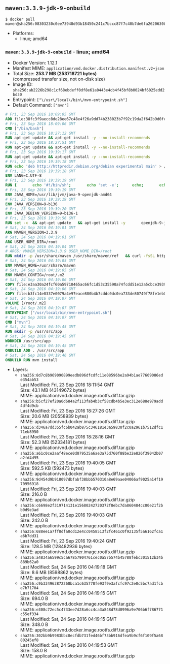 ## `maven:3.3.9-jdk-9-onbuild`

```console
$ docker pull maven@sha256:08303230c0ee73948d93b18450c241c7bccc87f7c40b7de6fa2620630bb5dc5c
```

-	Platforms:
	-	linux; amd64

### `maven:3.3.9-jdk-9-onbuild` - linux; amd64

-	Docker Version: 1.12.1
-	Manifest MIME: `application/vnd.docker.distribution.manifest.v2+json`
-	Total Size: **253.7 MB (253718721 bytes)**  
	(compressed transfer size, not on-disk size)
-	Image ID: `sha256:ab2226b298c1cf68ebdeff0df8e61a0443e4cb4f45bf8b0024bf6025edd2bd30`
-	Entrypoint: `["\/usr\/local\/bin\/mvn-entrypoint.sh"]`
-	Default Command: `["mvn"]`

```dockerfile
# Fri, 23 Sep 2016 18:09:05 GMT
ADD file:38fc3f9aecc8de28ee67c48e4f26a9dd74b238023b7f92c19da2f642b9d0fc14 in / 
# Fri, 23 Sep 2016 18:09:06 GMT
CMD ["/bin/bash"]
# Fri, 23 Sep 2016 18:27:12 GMT
RUN apt-get update && apt-get install -y --no-install-recommends 		ca-certificates 		curl 		wget 	&& rm -rf /var/lib/apt/lists/*
# Fri, 23 Sep 2016 18:27:51 GMT
RUN apt-get update && apt-get install -y --no-install-recommends 		bzr 		git 		mercurial 		openssh-client 		subversion 				procps 	&& rm -rf /var/lib/apt/lists/*
# Fri, 23 Sep 2016 19:39:17 GMT
RUN apt-get update && apt-get install -y --no-install-recommends 		bzip2 		unzip 		xz-utils 	&& rm -rf /var/lib/apt/lists/*
# Fri, 23 Sep 2016 19:39:18 GMT
RUN echo 'deb http://httpredir.debian.org/debian experimental main' > /etc/apt/sources.list.d/experimental.list
# Fri, 23 Sep 2016 19:39:18 GMT
ENV LANG=C.UTF-8
# Fri, 23 Sep 2016 19:39:19 GMT
RUN { 		echo '#!/bin/sh'; 		echo 'set -e'; 		echo; 		echo 'dirname "$(dirname "$(readlink -f "$(which javac || which java)")")"'; 	} > /usr/local/bin/docker-java-home 	&& chmod +x /usr/local/bin/docker-java-home
# Fri, 23 Sep 2016 19:39:19 GMT
ENV JAVA_HOME=/usr/lib/jvm/java-9-openjdk-amd64
# Fri, 23 Sep 2016 19:39:19 GMT
ENV JAVA_VERSION=9~b136
# Fri, 23 Sep 2016 19:39:20 GMT
ENV JAVA_DEBIAN_VERSION=9~b136-1
# Fri, 23 Sep 2016 19:39:56 GMT
RUN set -x 	&& apt-get update 	&& apt-get install -y 		openjdk-9-jdk-headless="$JAVA_DEBIAN_VERSION" 	&& rm -rf /var/lib/apt/lists/* 	&& [ "$JAVA_HOME" = "$(docker-java-home)" ]
# Sat, 24 Sep 2016 04:19:01 GMT
ARG MAVEN_VERSION=3.3.9
# Sat, 24 Sep 2016 04:19:01 GMT
ARG USER_HOME_DIR=/root
# Sat, 24 Sep 2016 04:19:04 GMT
# ARGS: MAVEN_VERSION=3.3.9 USER_HOME_DIR=/root
RUN mkdir -p /usr/share/maven /usr/share/maven/ref   && curl -fsSL http://apache.osuosl.org/maven/maven-3/$MAVEN_VERSION/binaries/apache-maven-$MAVEN_VERSION-bin.tar.gz     | tar -xzC /usr/share/maven --strip-components=1   && ln -s /usr/share/maven/bin/mvn /usr/bin/mvn
# Sat, 24 Sep 2016 04:19:05 GMT
ENV MAVEN_HOME=/usr/share/maven
# Sat, 24 Sep 2016 04:19:05 GMT
ENV MAVEN_CONFIG=/root/.m2
# Sat, 24 Sep 2016 04:19:06 GMT
COPY file:e3aa30a24fcf60a59710465ac66fc1d53c35590a74fcdd51e12a5cbce393904b in /usr/local/bin/mvn-entrypoint.sh 
# Sat, 24 Sep 2016 04:19:06 GMT
COPY file:b3fc14e8337e0079a4e97eace880b4b7cddc0dc0ea733de80749f78fe1eb089a in /usr/share/maven/ref/ 
# Sat, 24 Sep 2016 04:19:07 GMT
VOLUME [/root/.m2]
# Sat, 24 Sep 2016 04:19:07 GMT
ENTRYPOINT ["/usr/local/bin/mvn-entrypoint.sh"]
# Sat, 24 Sep 2016 04:19:07 GMT
CMD ["mvn"]
# Sat, 24 Sep 2016 04:19:45 GMT
RUN mkdir -p /usr/src/app
# Sat, 24 Sep 2016 04:19:45 GMT
WORKDIR /usr/src/app
# Sat, 24 Sep 2016 04:19:45 GMT
ONBUILD ADD . /usr/src/app
# Sat, 24 Sep 2016 04:19:46 GMT
ONBUILD RUN mvn install
```

-	Layers:
	-	`sha256:8d7c8b969090899eedb896dfcdfc11e08596be2a94b1ae77609086ede354ab53`  
		Last Modified: Fri, 23 Sep 2016 18:11:54 GMT  
		Size: 43.1 MB (43149672 bytes)  
		MIME: application/vnd.docker.image.rootfs.diff.tar.gzip
	-	`sha256:b5cf27ef20a0d684a2f113fab4b3cf58cdb4b5e3ec312e688e979add4df4d9cb`  
		Last Modified: Fri, 23 Sep 2016 18:27:26 GMT  
		Size: 20.6 MB (20558939 bytes)  
		MIME: application/vnd.docker.image.rootfs.diff.tar.gzip
	-	`sha256:d346a7dd355fc6b042ab875c346181e3a59830f2c0a2961b7512dfc171eb8950`  
		Last Modified: Fri, 23 Sep 2016 18:28:16 GMT  
		Size: 52.3 MB (52334181 bytes)  
		MIME: application/vnd.docker.image.rootfs.diff.tar.gzip
	-	`sha256:a61c0ce2aaf48ece0d079535a6ae3a75d760f88be32e826f39042b07a2fd4d95`  
		Last Modified: Fri, 23 Sep 2016 19:40:05 GMT  
		Size: 592.5 KB (592473 bytes)  
		MIME: application/vnd.docker.image.rootfs.diff.tar.gzip
	-	`sha256:9d454d9b918097dbfabf38bbb570310a8e69aae04066af9025a14f1970956918`  
		Last Modified: Fri, 23 Sep 2016 19:40:03 GMT  
		Size: 216.0 B  
		MIME: application/vnd.docker.image.rootfs.diff.tar.gzip
	-	`sha256:c6698e2f319714131e15680242720372f8ebc7da860484cc00e21f2bb0d9e3ad`  
		Last Modified: Fri, 23 Sep 2016 19:40:03 GMT  
		Size: 242.0 B  
		MIME: application/vnd.docker.image.rootfs.diff.tar.gzip
	-	`sha256:688ee1a7ff8dfa0cd12e4cc0458513f2fc461c0f92135f5a6162fca1a6b7dd31`  
		Last Modified: Fri, 23 Sep 2016 19:40:24 GMT  
		Size: 128.5 MB (128482936 bytes)  
		MIME: application/vnd.docker.image.rootfs.diff.tar.gzip
	-	`sha256:a4834a6599c5ca67857904761cec0a57b574b45788febc301512b34b889b62a0`  
		Last Modified: Sat, 24 Sep 2016 04:19:18 GMT  
		Size: 8.6 MB (8598862 bytes)  
		MIME: application/vnd.docker.image.rootfs.diff.tar.gzip
	-	`sha256:c9b334963872268bca1c635778fe93f9e3afcfc97c2e0c5bc7ad1fcbe7b71704`  
		Last Modified: Sat, 24 Sep 2016 04:19:15 GMT  
		Size: 694.0 B  
		MIME: application/vnd.docker.image.rootfs.diff.tar.gzip
	-	`sha256:e308c72ec5c4733ee7d28a6cc4ca3a848d78d0996a9e706b6f786771c55ef334`  
		Last Modified: Sat, 24 Sep 2016 04:19:15 GMT  
		Size: 348.0 B  
		MIME: application/vnd.docker.image.rootfs.diff.tar.gzip
	-	`sha256:302bb9b9983bbc0ecfdb731fed46bf73bb916dfea9b9cf6f109f5a6880245ef8`  
		Last Modified: Sat, 24 Sep 2016 04:19:53 GMT  
		Size: 158.0 B  
		MIME: application/vnd.docker.image.rootfs.diff.tar.gzip
